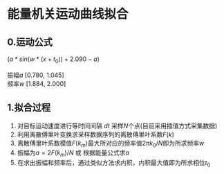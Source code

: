 # 能量机关运动曲线拟合
## 0.运动公式
$(a * sin(w * (x + t_0)) + 2.090 - a)$  

振幅$a$ [0.780, 1.045]  
频率$w$ [1.884, 2.000]

## 1.拟合过程
1. 对目标运动速度进行等时间间隔 $dt$ 采样$N$个点(目前采用插值方式采集数据)
2. 利用离散傅里叶变换求采样数据序列的离散傅里叶系数$F(k)$
3. 离散傅里叶系数模值$F(k_m)$最大所对应的频率值$2πk_0/N$即为所求频率$w$
4. 振幅为$a = 2F(k_m)/N$ 或 根据能量公式求$a$
5. 在求出振幅和频率后，通过类似方法求内积，内积最大值即为所求相位$t_0$